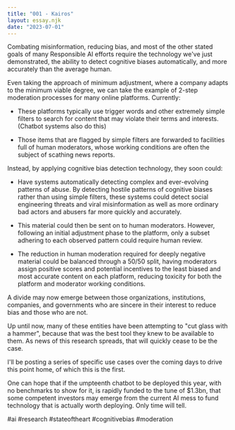```yaml
---
title: "001 - Kairos"
layout: essay.njk
date: "2023-07-01"
---
```


Combating misinformation, reducing bias, and most of the other stated goals of many Responsible AI efforts require the technology we've just demonstrated, the ability to detect cognitive biases automatically, and more accurately than the average human.

Even taking the approach of minimum adjustment, where a company adapts to the minimum viable degree, we can take the example of 2-step moderation processes for many online platforms. Currently:

- These platforms typically use trigger words and other extremely simple filters to search for content that may violate their terms and interests. (Chatbot systems also do this)

- Those items that are flagged by simple filters are forwarded to facilities full of human moderators, whose working conditions are often the subject of scathing news reports.

Instead, by applying cognitive bias detection technology, they soon could:

- Have systems automatically detecting complex and ever-evolving patterns of abuse. By detecting hostile patterns of cognitive biases rather than using simple filters, these systems could detect social engineering threats and viral misinformation as well as more ordinary bad actors and abusers far more quickly and accurately.

- This material could then be sent on to human moderators. However, following an initial adjustment phase to the platform, only a subset adhering to each observed pattern could require human review.

- The reduction in human moderation required for deeply negative material could be balanced through a 50/50 split, having moderators assign positive scores and potential incentives to the least biased and most accurate content on each platform, reducing toxicity for both the platform and moderator working conditions.

A divide may now emerge between those organizations, institutions, companies, and governments who are sincere in their interest to reduce bias and those who are not.

Up until now, many of these entities have been attempting to "cut glass with a hammer", because that was the best tool they knew to be available to them. As news of this research spreads, that will quickly cease to be the case.

I'll be posting a series of specific use cases over the coming days to drive this point home, of which this is the first.

One can hope that if the umpteenth chatbot to be deployed this year, with no benchmarks to show for it, is rapidly funded to the tune of $1.3bn, that some competent investors may emerge from the current AI mess to fund technology that is actually worth deploying. Only time will tell.

#ai #research #stateoftheart #cognitivebias #moderation